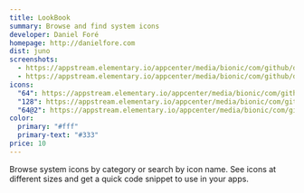 ```yaml
---
title: LookBook
summary: Browse and find system icons
developer: Daniel Foré
homepage: http://danielfore.com
dist: juno
screenshots:
  - https://appstream.elementary.io/appcenter/media/bionic/com/github/danrabbit.lookbook.desktop/87EE73B89A904C568A9A70B62C7DDD34/screenshots/image-1_orig.png
  - https://appstream.elementary.io/appcenter/media/bionic/com/github/danrabbit.lookbook.desktop/87EE73B89A904C568A9A70B62C7DDD34/screenshots/image-2_orig.png
icons:
  "64": https://appstream.elementary.io/appcenter/media/bionic/com/github/danrabbit.lookbook.desktop/87EE73B89A904C568A9A70B62C7DDD34/icons/64x64/com.github.danrabbit.lookbook_com.github.danrabbit.lookbook.png
  "128": https://appstream.elementary.io/appcenter/media/bionic/com/github/danrabbit.lookbook.desktop/87EE73B89A904C568A9A70B62C7DDD34/icons/128x128/com.github.danrabbit.lookbook_com.github.danrabbit.lookbook.png
  "64@2": https://appstream.elementary.io/appcenter/media/bionic/com/github/danrabbit.lookbook.desktop/87EE73B89A904C568A9A70B62C7DDD34/icons/64x64@2/com.github.danrabbit.lookbook_com.github.danrabbit.lookbook.png
color:
  primary: "#fff"
  primary-text: "#333"
price: 10
---
```


<p>Browse system icons by category or search by icon name. See icons at different sizes and get a quick code snippet to use in your apps.</p>